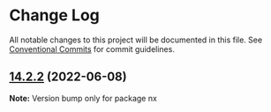 # Change Log

All notable changes to this project will be documented in this file.
See [Conventional Commits](https://conventionalcommits.org) for commit guidelines.

## [14.2.2](https://github.com/nrwl/nx/compare/14.2.1...14.2.2) (2022-06-08)

**Note:** Version bump only for package nx
